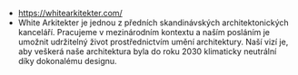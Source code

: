 - https://whitearkitekter.com/
- White Arkitekter je jednou z předních skandinávských architektonických kanceláří. Pracujeme v mezinárodním kontextu a naším posláním je umožnit udržitelný život prostřednictvím umění architektury. Naší vizí je, aby veškerá naše architektura byla do roku 2030 klimaticky neutrální díky dokonalému designu.